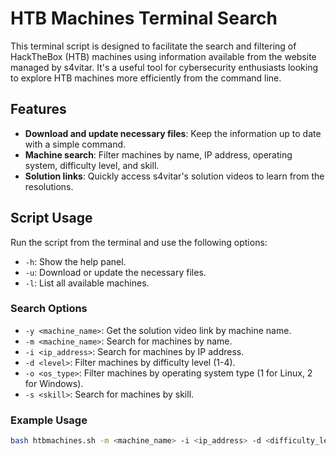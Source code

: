 # HTB Machines Terminal Search

This terminal script is designed to facilitate the search and filtering of HackTheBox (HTB) machines using information available from the website managed by s4vitar. It's a useful tool for cybersecurity enthusiasts looking to explore HTB machines more efficiently from the command line.

## Features

- **Download and update necessary files**: Keep the information up to date with a simple command.
- **Machine search**: Filter machines by name, IP address, operating system, difficulty level, and skill.
- **Solution links**: Quickly access s4vitar's solution videos to learn from the resolutions.

## Script Usage

Run the script from the terminal and use the following options:

- `-h`: Show the help panel.
- `-u`: Download or update the necessary files.
- `-l`: List all available machines.

### Search Options

- `-y <machine_name>`: Get the solution video link by machine name.
- `-m <machine_name>`: Search for machines by name.
- `-i <ip_address>`: Search for machines by IP address.
- `-d <level>`: Filter machines by difficulty level (1-4).
- `-o <os_type>`: Filter machines by operating system type (1 for Linux, 2 for Windows).
- `-s <skill>`: Search for machines by skill.

### Example Usage

```bash
bash htbmachines.sh -m <machine_name> -i <ip_address> -d <difficulty_level> -o <os_type> -s <skill>
